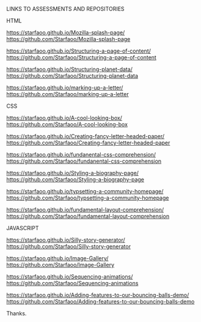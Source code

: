 
LINKS TO ASSESSMENTS AND REPOSITORIES


HTML

https://starfaoo.github.io/Mozilla-splash-page/                           
https://github.com/Starfaoo/Mozilla-splash-page
                                                                                                                                                                                                                                                                                                                                                  
                          
https://starfaoo.github.io/Structuring-a-page-of-content/                          
https://github.com/Starfaoo/Structuring-a-page-of-content
                                                                                                                                                                                                                                                                                                                                                                            
                          
https://starfaoo.github.io/Structuring-planet-data/                          
https://github.com/Starfaoo/Structuring-planet-data

                                                                                                                                                                                                                                                                                                                                                  
https://starfaoo.github.io/marking-up-a-letter/                          
https://github.com/Starfaoo/marking-up-a-letter

                                                                                                                                                                                                                                                                                                                                                                                                                                                                                                                                                                                                                                                                                                    


CSS

https://starfaoo.github.io/A-cool-looking-box/                          
https://github.com/Starfaoo/A-cool-looking-box
                                                                                                                                                                                                                                                                                                                                                  

https://starfaoo.github.io/Creating-fancy-letter-headed-paper/                          
https://github.com/Starfaoo/Creating-fancy-letter-headed-paper

                                                                                                                                                                                                                                                                                                                                                  

https://starfaoo.github.io/fundanental-css-comprehension/                          
https://github.com/Starfaoo/fundanental-css-comprehension

                                                                                                                                                                                                                                                                                                                                                  
https://starfaoo.github.io/Styling-a-biography-page/                          
https://github.com/Starfaoo/Styling-a-biography-page

                                                                                                                                                                                                                                                                                                                                                  
https://starfaoo.github.io/typsetting-a-community-homepage/                          
https://github.com/Starfaoo/typsetting-a-community-homepage

                                                                                                                                                                                                                                                                                                                                                  
https://starfaoo.github.io/fundamental-layout-comprehension/                          
https://github.com/Starfaoo/fundamental-layout-comprehension


                                                                                                                                                                                                                                                                                                                                                                                                                                                                                                                                                                                                                                                                                                    

JAVASCRIPT

https://starfaoo.github.io/Silly-story-generator/                          
https://github.com/Starfaoo/Silly-story-generator                          

                                                                                                                                                                                                                                                                                                                                                  
https://starfaoo.github.io/Image-Gallery/                          
https://github.com/Starfaoo/Image-Gallery
                                                                                                                                                                                                                                                                                                                                                  

https://starfaoo.github.io/Sequencing-animations/                          
https://github.com/Starfaoo/Sequencing-animations

                                                                                                                                                                                                                                                                                                                                                  
https://starfaoo.github.io/Adding-features-to-our-bouncing-balls-demo/                          
https://github.com/Starfaoo/Adding-features-to-our-bouncing-balls-demo
                                                                                                                                                                                                                                                                                                                                                  
Thanks.
